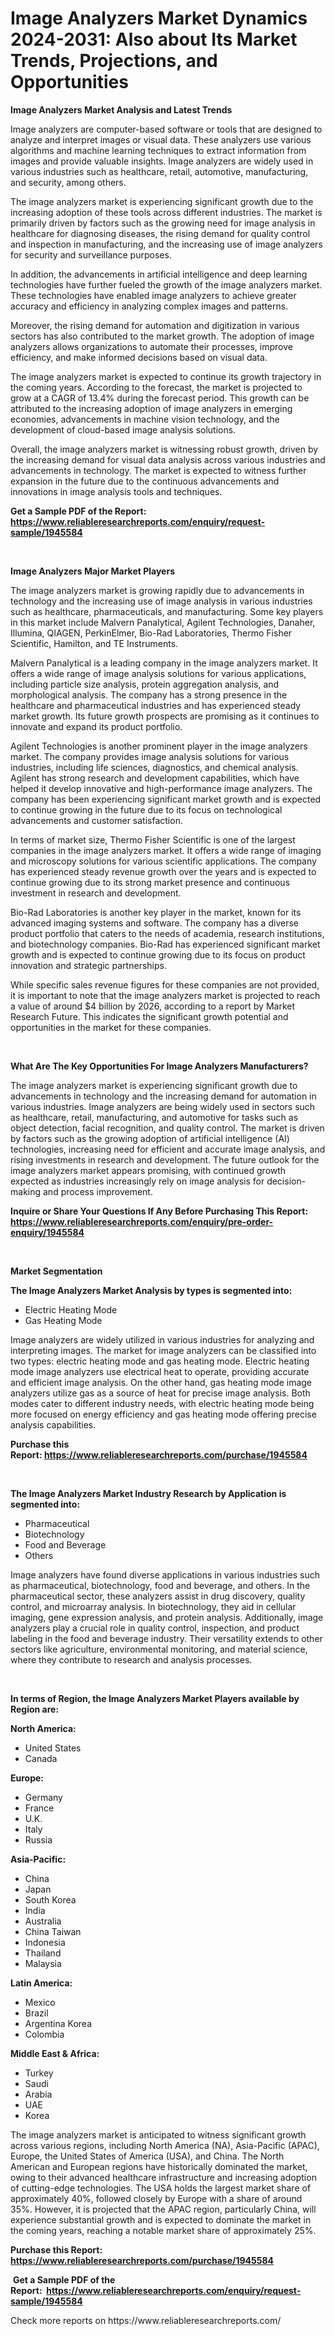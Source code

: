 <p><h1>Image Analyzers Market Dynamics 2024-2031: Also about Its Market Trends, Projections, and Opportunities</h1></p><p><strong>Image Analyzers Market Analysis and Latest Trends</strong></p>
<p><p>Image analyzers are computer-based software or tools that are designed to analyze and interpret images or visual data. These analyzers use various algorithms and machine learning techniques to extract information from images and provide valuable insights. Image analyzers are widely used in various industries such as healthcare, retail, automotive, manufacturing, and security, among others.</p><p>The image analyzers market is experiencing significant growth due to the increasing adoption of these tools across different industries. The market is primarily driven by factors such as the growing need for image analysis in healthcare for diagnosing diseases, the rising demand for quality control and inspection in manufacturing, and the increasing use of image analyzers for security and surveillance purposes.</p><p>In addition, the advancements in artificial intelligence and deep learning technologies have further fueled the growth of the image analyzers market. These technologies have enabled image analyzers to achieve greater accuracy and efficiency in analyzing complex images and patterns.</p><p>Moreover, the rising demand for automation and digitization in various sectors has also contributed to the market growth. The adoption of image analyzers allows organizations to automate their processes, improve efficiency, and make informed decisions based on visual data.</p><p>The image analyzers market is expected to continue its growth trajectory in the coming years. According to the forecast, the market is projected to grow at a CAGR of 13.4% during the forecast period. This growth can be attributed to the increasing adoption of image analyzers in emerging economies, advancements in machine vision technology, and the development of cloud-based image analysis solutions.</p><p>Overall, the image analyzers market is witnessing robust growth, driven by the increasing demand for visual data analysis across various industries and advancements in technology. The market is expected to witness further expansion in the future due to the continuous advancements and innovations in image analysis tools and techniques.</p></p>
<p><strong>Get a Sample PDF of the Report:&nbsp; <a href="https://www.reliableresearchreports.com/enquiry/request-sample/1945584">https://www.reliableresearchreports.com/enquiry/request-sample/1945584</a></strong></p>
<p>&nbsp;</p>
<p><strong>Image Analyzers Major Market Players</strong></p>
<p><p>The image analyzers market is growing rapidly due to advancements in technology and the increasing use of image analysis in various industries such as healthcare, pharmaceuticals, and manufacturing. Some key players in this market include Malvern Panalytical, Agilent Technologies, Danaher, Illumina, QIAGEN, PerkinElmer, Bio-Rad Laboratories, Thermo Fisher Scientific, Hamilton, and TE Instruments.</p><p>Malvern Panalytical is a leading company in the image analyzers market. It offers a wide range of image analysis solutions for various applications, including particle size analysis, protein aggregation analysis, and morphological analysis. The company has a strong presence in the healthcare and pharmaceutical industries and has experienced steady market growth. Its future growth prospects are promising as it continues to innovate and expand its product portfolio.</p><p>Agilent Technologies is another prominent player in the image analyzers market. The company provides image analysis solutions for various industries, including life sciences, diagnostics, and chemical analysis. Agilent has strong research and development capabilities, which have helped it develop innovative and high-performance image analyzers. The company has been experiencing significant market growth and is expected to continue growing in the future due to its focus on technological advancements and customer satisfaction.</p><p>In terms of market size, Thermo Fisher Scientific is one of the largest companies in the image analyzers market. It offers a wide range of imaging and microscopy solutions for various scientific applications. The company has experienced steady revenue growth over the years and is expected to continue growing due to its strong market presence and continuous investment in research and development.</p><p>Bio-Rad Laboratories is another key player in the market, known for its advanced imaging systems and software. The company has a diverse product portfolio that caters to the needs of academia, research institutions, and biotechnology companies. Bio-Rad has experienced significant market growth and is expected to continue growing due to its focus on product innovation and strategic partnerships.</p><p>While specific sales revenue figures for these companies are not provided, it is important to note that the image analyzers market is projected to reach a value of around $4 billion by 2026, according to a report by Market Research Future. This indicates the significant growth potential and opportunities in the market for these companies.</p></p>
<p>&nbsp;</p>
<p><strong>What Are The Key Opportunities For Image Analyzers Manufacturers?</strong></p>
<p><p>The image analyzers market is experiencing significant growth due to advancements in technology and the increasing demand for automation in various industries. Image analyzers are being widely used in sectors such as healthcare, retail, manufacturing, and automotive for tasks such as object detection, facial recognition, and quality control. The market is driven by factors such as the growing adoption of artificial intelligence (AI) technologies, increasing need for efficient and accurate image analysis, and rising investments in research and development. The future outlook for the image analyzers market appears promising, with continued growth expected as industries increasingly rely on image analysis for decision-making and process improvement.</p></p>
<p><strong>Inquire or Share Your Questions If Any Before Purchasing This Report: <a href="https://www.reliableresearchreports.com/enquiry/pre-order-enquiry/1945584">https://www.reliableresearchreports.com/enquiry/pre-order-enquiry/1945584</a></strong></p>
<p>&nbsp;</p>
<p><strong>Market Segmentation</strong></p>
<p><strong>The Image Analyzers Market Analysis by types is segmented into:</strong></p>
<p><ul><li>Electric Heating Mode</li><li>Gas Heating Mode</li></ul></p>
<p><p>Image analyzers are widely utilized in various industries for analyzing and interpreting images. The market for image analyzers can be classified into two types: electric heating mode and gas heating mode. Electric heating mode image analyzers use electrical heat to operate, providing accurate and efficient image analysis. On the other hand, gas heating mode image analyzers utilize gas as a source of heat for precise image analysis. Both modes cater to different industry needs, with electric heating mode being more focused on energy efficiency and gas heating mode offering precise analysis capabilities.</p></p>
<p><strong>Purchase this Report:&nbsp;<a href="https://www.reliableresearchreports.com/purchase/1945584">https://www.reliableresearchreports.com/purchase/1945584</a></strong></p>
<p>&nbsp;</p>
<p><strong>The Image Analyzers Market Industry Research by Application is segmented into:</strong></p>
<p><ul><li>Pharmaceutical</li><li>Biotechnology</li><li>Food and Beverage</li><li>Others</li></ul></p>
<p><p>Image analyzers have found diverse applications in various industries such as pharmaceutical, biotechnology, food and beverage, and others. In the pharmaceutical sector, these analyzers assist in drug discovery, quality control, and microarray analysis. In biotechnology, they aid in cellular imaging, gene expression analysis, and protein analysis. Additionally, image analyzers play a crucial role in quality control, inspection, and product labeling in the food and beverage industry. Their versatility extends to other sectors like agriculture, environmental monitoring, and material science, where they contribute to research and analysis processes.</p></p>
<p>&nbsp;</p>
<p><strong>In terms of Region, the Image Analyzers Market Players available by Region are:</strong></p>
<p>
    <p> <strong> North America: </strong>
        <ul>
            <li>United States</li>
            <li>Canada</li>
        </ul>
        </p> 
    <p> <strong> Europe: </strong>
        <ul>
            <li>Germany</li>
            <li>France</li>
            <li>U.K.</li>
            <li>Italy</li>
            <li>Russia</li>
        </ul>
        </p> 
    <p> <strong> Asia-Pacific: </strong>
        <ul>
            <li>China</li>
            <li>Japan</li>
            <li>South Korea</li>
            <li>India</li>
            <li>Australia</li>
            <li>China Taiwan</li>
            <li>Indonesia</li>
            <li>Thailand</li>
            <li>Malaysia</li>
        </ul>
        </p> 
    <p> <strong> Latin America: </strong>
        <ul>
            <li>Mexico</li>
            <li>Brazil</li>
            <li>Argentina Korea</li>
            <li>Colombia</li>
        </ul>
        </p> 
    <p> <strong> Middle East & Africa: </strong>
        <ul>
            <li>Turkey</li>
            <li>Saudi</li>
            <li>Arabia</li>
            <li>UAE</li>
            <li>Korea</li>
        </ul>
    </p>
    </p>
<p><p>The image analyzers market is anticipated to witness significant growth across various regions, including North America (NA), Asia-Pacific (APAC), Europe, the United States of America (USA), and China. The North American and European regions have historically dominated the market, owing to their advanced healthcare infrastructure and increasing adoption of cutting-edge technologies. The USA holds the largest market share of approximately 40%, followed closely by Europe with a share of around 35%. However, it is projected that the APAC region, particularly China, will experience substantial growth and is expected to dominate the market in the coming years, reaching a notable market share of approximately 25%.</p></p>
<p><strong>Purchase this Report: <a href="https://www.reliableresearchreports.com/purchase/1945584">https://www.reliableresearchreports.com/purchase/1945584</a></strong></p>
<p>&nbsp;<strong>Get a Sample PDF of the Report:&nbsp;&nbsp;<a href="https://www.reliableresearchreports.com/enquiry/request-sample/1945584">https://www.reliableresearchreports.com/enquiry/request-sample/1945584</a></strong></p>
<p><strong></strong></p>
<p>Check more reports on https://www.reliableresearchreports.com/</p>